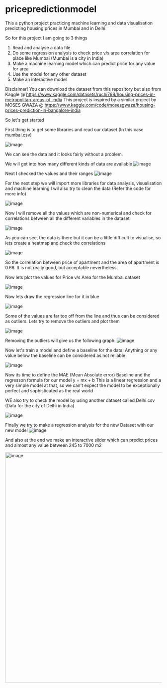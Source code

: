 # pricepredictionmodel
This a python project practicing machine learning and data visualisation predicting housing prices in Mumbai and in Delhi


So for this project I am going to 3 things
1) Read and analyse a data file
2) Do some regression analysis to check price v/s area correlation for place like Mumbai (Mumbai is a city in India)
3) Make a machine learning model which can predict price for any value for area
4) Use the model for any other dataset
5) Make an interactive model

Disclaimer! 
You can download the dataset from this repository but also from Kaggle @ https://www.kaggle.com/datasets/ruchi798/housing-prices-in-metropolitan-areas-of-india
This project is inspired by a similar project by MOSES GWAZA @ https://www.kaggle.com/code/mosesgwaza/housing-prices-prediction-in-bangalore-india

So let's get started

First thing is to get some libraries and read our dataset (In this case mumbai.csv)

![image](https://user-images.githubusercontent.com/110551323/219977548-c76f5ef8-3eb2-430b-9311-ce859a950f66.png)

We can see the data and it looks fairly without a problem.

We will get into how many different kinds of data are available
![image](https://user-images.githubusercontent.com/110551323/219977643-54959211-76e7-46c5-a76f-292f8911f141.png)

Next I checked the values and their ranges
![image](https://user-images.githubusercontent.com/110551323/219977693-f0c207b9-88d6-4d68-b0d3-a1034aea392b.png)


For the next step we will import more libraries for data analysis, visualisation and machine learning
I wil also try to clean the data (Refer the code for more info)

![image](https://user-images.githubusercontent.com/110551323/219977785-d93a3c1b-091b-4be3-87e9-c55237f216f0.png)


Now I will remove all the values which are non-numerical and check for correlations between all the different variables in the dataset

![image](https://user-images.githubusercontent.com/110551323/219977838-94522013-a134-4b26-a93b-877ea6f98656.png)

As you can see, the data is there but it can be a little difficult to visualise, so lets create a heatmap and check the correlations

![image](https://user-images.githubusercontent.com/110551323/219977894-079d5516-7d13-4bbb-b61f-1f08195f5319.png)

So the correlation between price of apartment and the area of apartment is 0.66. It is not really good, but acceptable nevertheless.

Now lets plot the values for Price v/s Area for the Mumbai dataset

![image](https://user-images.githubusercontent.com/110551323/219977960-48422db1-23e6-45a8-a893-6692721cc14a.png)

Now lets draw the regression line for it in blue

![image](https://user-images.githubusercontent.com/110551323/219977982-48ff2a87-f12a-4a1f-830d-38aaca45b662.png)


Some of the values are far too off from the line and thus can be considered as outliers. Lets try to remove the outliers and plot them

![image](https://user-images.githubusercontent.com/110551323/219978017-a4ccd672-bc59-49eb-999e-ce3555b601cf.png)


Removing the outliers will give us the following graph:
![image](https://user-images.githubusercontent.com/110551323/219978043-b6b66ab8-df36-4555-a198-d248a0523ebe.png)


Now let's train a model and define a baseline for the data! Anything or any value below the baseline can be considered as not reliable

![image](https://user-images.githubusercontent.com/110551323/219978089-87312b2a-b05b-4b32-8485-b37a686bc7ac.png)


Now its time to define the MAE (Mean Absolute error) Baseline and the regresson formula for our model y = mx + b
This is a linear regression and a very simple model at that, so we can't expect the model to be exceptionally perfect and sophisticated as the real world

WE also try to check the model by using another dataset called Delhi.csv (Data for the city of Delhi in India)

![image](https://user-images.githubusercontent.com/110551323/219978173-c4251516-599b-428f-806f-53fd7fce2b20.png)

Finally we try to make a regression analysis for the new Dataset with our new model
![image](https://user-images.githubusercontent.com/110551323/219978246-120c7225-0f00-43d8-a803-b6d00b2d9339.png)

And also at the end we make an interactive slider which can predict prices and almost any value between 245 to 7000 m2

<img width="740" alt="image" src="https://user-images.githubusercontent.com/110551323/219978308-f0d92548-9a40-48e7-bf0d-0ae41f1319bf.png">
